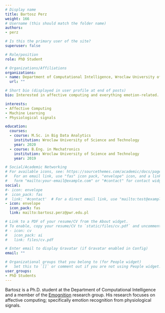 ```yaml
---
# Display name
title: Bartosz Perz
weight: 166
# Username (this should match the folder name)
authors:
- perz

# Is this the primary user of the site?
superuser: false

# Role/position
role: PhD Student

# Organizations/Affiliations
organizations:
- name: Department of Computational Intelligence, Wroclaw University of Science and Technology
  url: ""

# Short bio (displayed in user profile at end of posts)
bio: Interested in affective computing and everything emotion-related.

interests:
- Affective Computing
- Machine Learning
- Physiological signals

education:
  courses:
  - course: M.Sc. in Big Data Analytics
    institution: Wroclaw University of Science and Technology
    year: 2020
  - course: B.Eng. in Mechatronics
    institution: Wroclaw University of Science and Technology
    year: 2019

# Social/Academic Networking
# For available icons, see: https://sourcethemes.com/academic/docs/page-builder/#icons
#   For an email link, use "fas" icon pack, "envelope" icon, and a link in the
#   form "mailto:your-email@example.com" or "#contact" for contact widget.
social:
#- icon: envelope
#  icon_pack: fas
#  link: '#contact'  # For a direct email link, use "mailto:test@example.org".
- icon: envelope
  icon_pack: fas
  link: mailto:bartosz.perz@pwr.edu.pl

# Link to a PDF of your resume/CV from the About widget.
# To enable, copy your resume/CV to `static/files/cv.pdf` and uncomment the lines below.
# - icon: cv
#   icon_pack: ai
#   link: files/cv.pdf

# Enter email to display Gravatar (if Gravatar enabled in Config)
email: ""

# Organizational groups that you belong to (for People widget)
#   Set this to `[]` or comment out if you are not using People widget.
user_groups:
- PhD Students
---
```

Bartosz is a Ph.D. student at the Department of Computational Intelligence and a member of the [Emognition](https://emotions.pwr.edu.pl) research group. His research focuses on affective computing; specifically emotion recognition from physiological signals.
